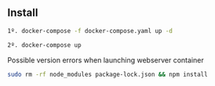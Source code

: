 Install
-------

```bash
1º. docker-compose -f docker-compose.yaml up -d
```
```bash
2º. docker-compose up
```

Possible version errors when launching webserver container

```bash
sudo rm -rf node_modules package-lock.json && npm install
```